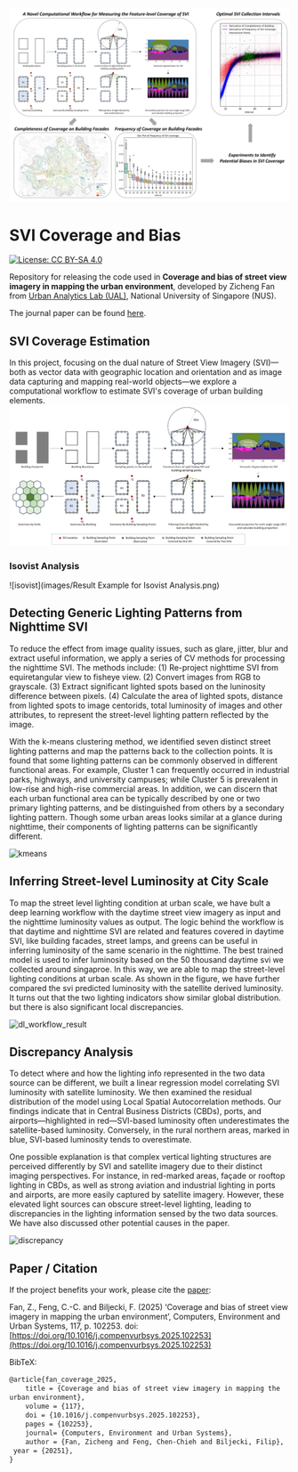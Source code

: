 ![graphical_abstract](images/graphical_abstract.png)

# SVI Coverage and Bias
[![License: CC BY-SA 4.0](https://licensebuttons.net/l/by-sa/4.0/80x15.png)](https://creativecommons.org/licenses/by-sa/4.0/)

Repository for releasing the code used in **Coverage and bias of street view imagery in mapping the urban environment**, developed by Zicheng Fan from [Urban Analytics Lab (UAL)](https://ual.sg/), National University of Singapore (NUS).

The journal paper can be found [here](https://doi.org/10.1016/j.compenvurbsys.2025.102253).


 ## SVI Coverage Estimation
In this project, focusing on the dual nature of Street View Imagery (SVI)—both as vector data with geographic location and orientation and as image data capturing and mapping real-world objects—we explore a computational workflow to estimate SVI's coverage of urban building elements.
![workflow](images/isovist_workflow_with_legend.png)

 ### Isovist Analysis
![isovist](images/Result Example for Isovist Analysis.png)


## Detecting Generic Lighting Patterns from Nighttime SVI

To reduce the effect from image quality issues, such as glare, jitter, blur and extract useful information, we apply a series of CV methods for processing the nighttime SVI. The methods include: (1) Re-project nighttime SVI from equiretangular view to fisheye view. (2) Convert images from RGB to grayscale. (3) Extract significant lighted spots based on the luninosity difference between pixels. (4) Calculate the area of lighted spots, distance from lighted spots to image centorids, total luminosity of images and other attributes, to represent the street-level lighting pattern reflected by the image.



With the k-means clustering method, we identified seven distinct street lighting patterns and map the patterns back to the collection points. It is found that some lighting patterns can be commonly observed in different functional areas. For example, Cluster 1 can frequently occurred in industrial parks, highways, and university campuses; while Cluster 5 is prevalent in low-rise and high-rise commercial areas. In addition, we can discern that each urban functional area can be typically described by one or two primary lighting patterns, and be distinguished from others by a secondary lighting pattern. Though some urban areas looks similar at a glance during nighttime, their components of lighting patterns can be significantly different. 

![kmeans](images/cls_workflow_result.png) 


## Inferring Street-level Luminosity at City Scale
To map the street level lighting condition at urban scale, we have bult a deep learning workflow with the daytime street view imagery as input and the nighttime luminosity values as output. The logic behind the workflow is that daytime and nighttime SVI are related and features covered in daytime SVI, like building facades, street lamps, and greens can be useful in inferring luminosity of the same scenario in the nighttime. The best trained model is used to infer luminosity based on the 50 thousand daytime svi we collected around singaproe. In this way, we are able to map the street-level lighting conditions at urban scale. As shown in the figure, we have further compared the svi predicted luminosity with the satellite derived luminosity. It turns out that the two lighting indicators show similar global distribution. but there is also significant local discrepancies.

![dl_workflow_result](images/dl_workflow_result.png) 

## Discrepancy Analysis

To detect where and how the lighting info represented in the two data source can be different, we built a linear regression model correlating SVI luminosity with satellite luminosity. We then examined the residual distribution of the model using Local Spatial Autocorrelation methods. Our findings indicate that in Central Business Districts (CBDs), ports, and airports—highlighted in red—SVI-based luminosity often underestimates the satellite-based luminosity. Conversely, in the rural northern areas, marked in blue, SVI-based luminosity tends to overestimate.

One possible explanation is that complex vertical lighting structures are perceived differently by SVI and satellite imagery due to their distinct imaging perspectives. For instance, in red-marked areas, façade or rooftop lighting in CBDs, as well as strong aviation and industrial lighting in ports and airports, are more easily captured by satellite imagery. However, these elevated light sources can obscure street-level lighting, leading to discrepancies in the lighting information sensed by the two data sources. We have also discussed other potential causes in the paper.

![discrepancy](images/local_moran.png) 



## Paper / Citation

If the project benefits your work, please cite the [paper](https://doi.org/10.1016/j.compenvurbsys.2025.102253): 

Fan, Z., Feng, C.-C. and Biljecki, F. (2025) ‘Coverage and bias of street view imagery in mapping the urban environment’, Computers, Environment and Urban Systems, 117, p. 102253. doi: [https://doi.org/10.1016/j.compenvurbsys.2025.102253](https://doi.org/10.1016/j.compenvurbsys.2025.102253)

BibTeX:
```
@article{fan_coverage_2025,
	title = {Coverage and bias of street view imagery in mapping the urban environment},
	volume = {117},
	doi = {10.1016/j.compenvurbsys.2025.102253},
	pages = {102253},
	journal= {Computers, Environment and Urban Systems},
	author = {Fan, Zicheng and Feng, Chen-Chieh and Biljecki, Filip},
 year = {20251},
}

```



